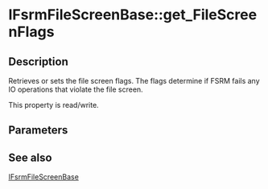 # IFsrmFileScreenBase::get_FileScreenFlags

## Description

Retrieves or sets the file screen flags. The flags determine if FSRM fails any IO operations that violate the file screen.

This property is read/write.

## Parameters

## See also

[IFsrmFileScreenBase](https://learn.microsoft.com/previous-versions/windows/desktop/api/fsrmscreen/nn-fsrmscreen-ifsrmfilescreenbase)